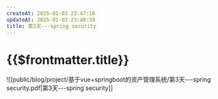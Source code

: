 ```yaml
---
createAt: 2025-01-03 23:47:16
updateAt: 2025-01-03 23:48:59
title: 第3天---spring security
---
```

# {{$frontmatter.title}}
![[public/blog/project/基于vue+springboot的资产管理系统/第3天---spring security.pdf|第3天---spring security]]